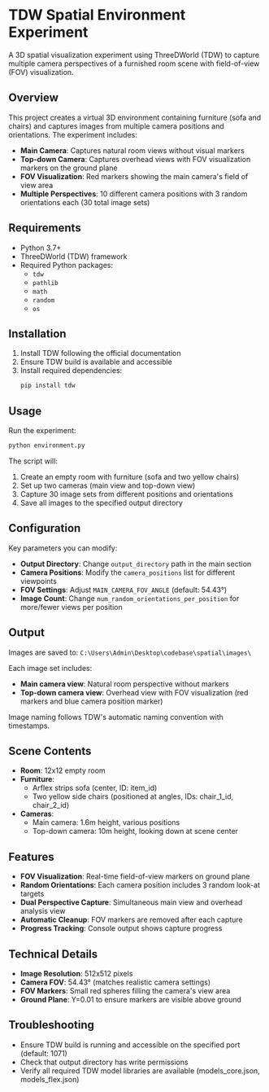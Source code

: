 # TDW Spatial Environment Experiment

A 3D spatial visualization experiment using ThreeDWorld (TDW) to capture multiple camera perspectives of a furnished room scene with field-of-view (FOV) visualization.

## Overview

This project creates a virtual 3D environment containing furniture (sofa and chairs) and captures images from multiple camera positions and orientations. The experiment includes:

- **Main Camera**: Captures natural room views without visual markers
- **Top-down Camera**: Captures overhead views with FOV visualization markers on the ground plane
- **FOV Visualization**: Red markers showing the main camera's field of view area
- **Multiple Perspectives**: 10 different camera positions with 3 random orientations each (30 total image sets)

## Requirements

- Python 3.7+
- ThreeDWorld (TDW) framework
- Required Python packages:
  - `tdw`
  - `pathlib`
  - `math`
  - `random`
  - `os`

## Installation

1. Install TDW following the official documentation
2. Ensure TDW build is available and accessible
3. Install required dependencies:
   ```bash
   pip install tdw
   ```

## Usage

Run the experiment:

```python
python environment.py
```

The script will:
1. Create an empty room with furniture (sofa and two yellow chairs)
2. Set up two cameras (main view and top-down view)
3. Capture 30 image sets from different positions and orientations
4. Save all images to the specified output directory

## Configuration

Key parameters you can modify:

- **Output Directory**: Change `output_directory` path in the main section
- **Camera Positions**: Modify the `camera_positions` list for different viewpoints
- **FOV Settings**: Adjust `MAIN_CAMERA_FOV_ANGLE` (default: 54.43°)
- **Image Count**: Change `num_random_orientations_per_position` for more/fewer views per position

## Output

Images are saved to: `C:\Users\Admin\Desktop\codebase\spatial\images\`

Each image set includes:
- **Main camera view**: Natural room perspective without markers
- **Top-down camera view**: Overhead view with FOV visualization (red markers and blue camera position marker)

Image naming follows TDW's automatic naming convention with timestamps.

## Scene Contents

- **Room**: 12x12 empty room
- **Furniture**:
  - Arflex strips sofa (center, ID: item_id)
  - Two yellow side chairs (positioned at angles, IDs: chair_1_id, chair_2_id)
- **Cameras**:
  - Main camera: 1.6m height, various positions
  - Top-down camera: 10m height, looking down at scene center

## Features

- **FOV Visualization**: Real-time field-of-view markers on ground plane
- **Random Orientations**: Each camera position includes 3 random look-at targets
- **Dual Perspective Capture**: Simultaneous main view and overhead analysis view
- **Automatic Cleanup**: FOV markers are removed after each capture
- **Progress Tracking**: Console output shows capture progress

## Technical Details

- **Image Resolution**: 512x512 pixels
- **Camera FOV**: 54.43° (matches realistic camera settings)
- **FOV Markers**: Small red spheres filling the camera's view area
- **Ground Plane**: Y=0.01 to ensure markers are visible above ground

## Troubleshooting

- Ensure TDW build is running and accessible on the specified port (default: 1071)
- Check that output directory has write permissions
- Verify all required TDW model libraries are available (models_core.json, models_flex.json)
